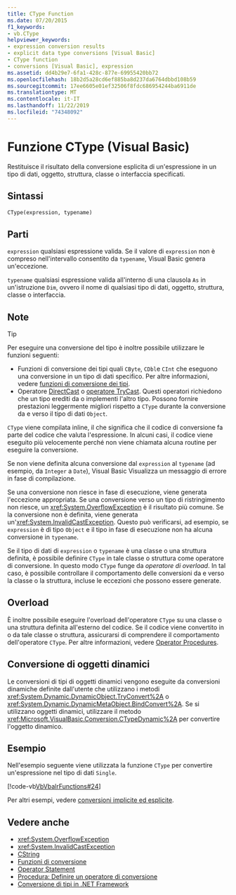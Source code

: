 ```yaml
---
title: CType Function
ms.date: 07/20/2015
f1_keywords:
- vb.CType
helpviewer_keywords:
- expression conversion results
- explicit data type conversions [Visual Basic]
- CType function
- conversions [Visual Basic], expression
ms.assetid: dd4b29e7-6fa1-428c-877e-69955420bb72
ms.openlocfilehash: 18b2d5a28cd6ef885ba8d237da6764dbbd108b59
ms.sourcegitcommit: 17ee6605e01ef32506f8fdc686954244ba6911de
ms.translationtype: MT
ms.contentlocale: it-IT
ms.lasthandoff: 11/22/2019
ms.locfileid: "74348092"
---
```

# <a name="ctype-function-visual-basic"></a>Funzione CType (Visual Basic)

Restituisce il risultato della conversione esplicita di un'espressione in un tipo di dati, oggetto, struttura, classe o interfaccia specificati.

## <a name="syntax"></a>Sintassi

```vb
CType(expression, typename)
```

## <a name="parts"></a>Parti

`expression` qualsiasi espressione valida. Se il valore di `expression` non è compreso nell'intervallo consentito da `typename`, Visual Basic genera un'eccezione.

`typename` qualsiasi espressione valida all'interno di una clausola `As` in un'istruzione `Dim`, ovvero il nome di qualsiasi tipo di dati, oggetto, struttura, classe o interfaccia.

## <a name="remarks"></a>Note

> [!TIP]
> Per eseguire una conversione del tipo è inoltre possibile utilizzare le funzioni seguenti:
>
> - Funzioni di conversione dei tipi quali `CByte`, `CDbl`e `CInt` che eseguono una conversione in un tipo di dati specifico. Per altre informazioni, vedere [funzioni di conversione dei tipi](../../../visual-basic/language-reference/functions/type-conversion-functions.md).
> - Operatore [DirectCast](../../../visual-basic/language-reference/operators/directcast-operator.md) o [operatore TryCast](../../../visual-basic/language-reference/operators/trycast-operator.md). Questi operatori richiedono che un tipo erediti da o implementi l'altro tipo. Possono fornire prestazioni leggermente migliori rispetto a `CType` durante la conversione da e verso il tipo di dati `Object`.

`CType` viene compilata inline, il che significa che il codice di conversione fa parte del codice che valuta l'espressione. In alcuni casi, il codice viene eseguito più velocemente perché non viene chiamata alcuna routine per eseguire la conversione.

Se non viene definita alcuna conversione dal `expression` al `typename` (ad esempio, da `Integer` a `Date`), Visual Basic Visualizza un messaggio di errore in fase di compilazione.

Se una conversione non riesce in fase di esecuzione, viene generata l'eccezione appropriata. Se una conversione verso un tipo di ristringimento non riesce, un <xref:System.OverflowException> è il risultato più comune. Se la conversione non è definita, viene generata un'<xref:System.InvalidCastException>. Questo può verificarsi, ad esempio, se `expression` è di tipo `Object` e il tipo in fase di esecuzione non ha alcuna conversione in `typename`.

Se il tipo di dati di `expression` o `typename` è una classe o una struttura definita, è possibile definire `CType` in tale classe o struttura come operatore di conversione. In questo modo `CType` funge da *operatore di overload*. In tal caso, è possibile controllare il comportamento delle conversioni da e verso la classe o la struttura, incluse le eccezioni che possono essere generate.

## <a name="overloading"></a>Overload

È inoltre possibile eseguire l'overload dell'operatore `CType` su una classe o una struttura definita all'esterno del codice. Se il codice viene convertito in o da tale classe o struttura, assicurarsi di comprendere il comportamento dell'operatore `CType`. Per altre informazioni, vedere [Operator Procedures](../../../visual-basic/programming-guide/language-features/procedures/operator-procedures.md).

## <a name="converting-dynamic-objects"></a>Conversione di oggetti dinamici

Le conversioni di tipi di oggetti dinamici vengono eseguite da conversioni dinamiche definite dall'utente che utilizzano i metodi <xref:System.Dynamic.DynamicObject.TryConvert%2A> o <xref:System.Dynamic.DynamicMetaObject.BindConvert%2A>. Se si utilizzano oggetti dinamici, utilizzare il metodo <xref:Microsoft.VisualBasic.Conversion.CTypeDynamic%2A> per convertire l'oggetto dinamico.

## <a name="example"></a>Esempio

Nell'esempio seguente viene utilizzata la funzione `CType` per convertire un'espressione nel tipo di dati `Single`.

[!code-vb[VbVbalrFunctions#24](~/samples/snippets/visualbasic/VS_Snippets_VBCSharp/VbVbalrFunctions/VB/Class1.vb#24)]

Per altri esempi, vedere [conversioni implicite ed esplicite](../../../visual-basic/programming-guide/language-features/data-types/implicit-and-explicit-conversions.md).

## <a name="see-also"></a>Vedere anche

- <xref:System.OverflowException>
- <xref:System.InvalidCastException>
- [CString](../../../visual-basic/language-reference/functions/type-conversion-functions.md)
- [Funzioni di conversione](../../../visual-basic/language-reference/functions/conversion-functions.md)
- [Operator Statement](../../../visual-basic/language-reference/statements/operator-statement.md)
- [Procedura: Definire un operatore di conversione](../../../visual-basic/programming-guide/language-features/procedures/how-to-define-a-conversion-operator.md)
- [Conversione di tipi in .NET Framework](../../../standard/base-types/type-conversion.md)
